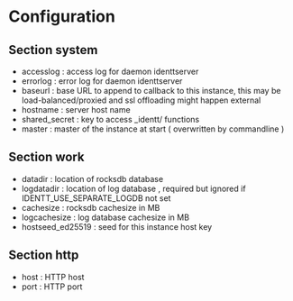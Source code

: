 # Configuration

## Section system

- accesslog : access log for daemon identtserver
- errorlog : error log for daemon identtserver
- baseurl : base URL to append to callback to this instance, this may be load-balanced/proxied and ssl offloading might happen external
- hostname : server host name
- shared_secret : key to access _identt/ functions
- master : master of the instance at start ( overwritten by commandline )

## Section work

- datadir : location of rocksdb database
- logdatadir : location of log database , required but ignored if IDENTT_USE_SEPARATE_LOGDB not set
- cachesize : rocksdb cachesize in MB
- logcachesize : log database cachesize in MB
- hostseed_ed25519 : seed for this instance host key

## Section http

- host : HTTP host 
- port : HTTP port
